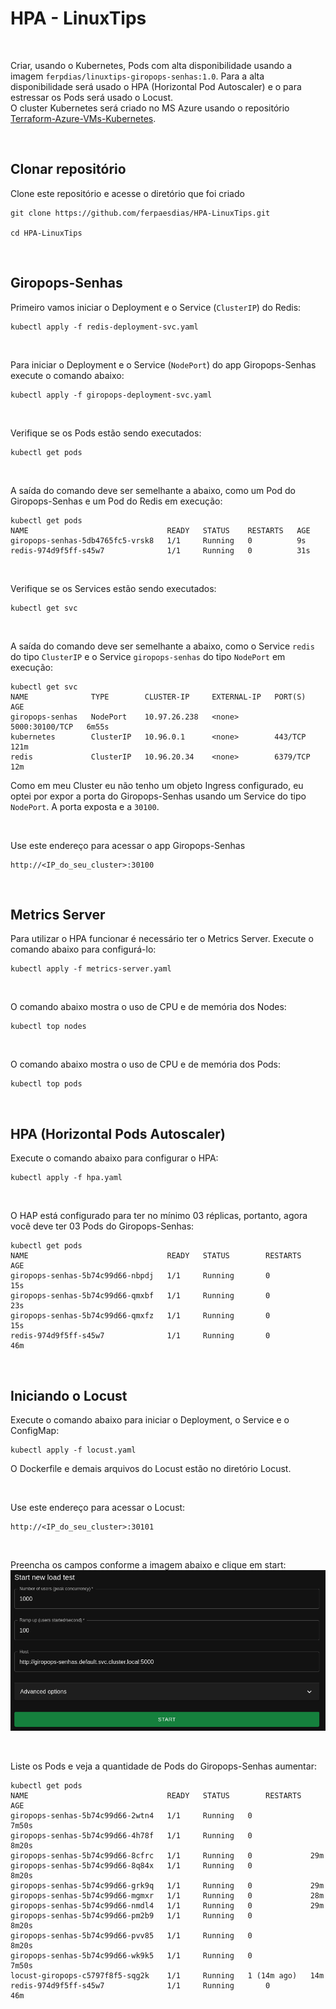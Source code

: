 # HPA - LinuxTips

<br>

Criar, usando o Kubernetes, Pods com alta disponibilidade usando a imagem `ferpdias/linuxtips-giropops-senhas:1.0`.
Para a alta disponibilidade será usado o HPA (Horizontal Pod Autoscaler) e o para estressar os Pods será usado o Locust.  
O cluster Kubernetes será criado no MS Azure usando o repositório [Terraform-Azure-VMs-Kubernetes](https://github.com/ferpaesdias/Terraform-Azure-VMs-Kubernetes).

<br>

## Clonar repositório

Clone este repositório e acesse o diretório que foi criado

```shell
git clone https://github.com/ferpaesdias/HPA-LinuxTips.git

cd HPA-LinuxTips
```

<br>

## Giropops-Senhas

Primeiro vamos iniciar o Deployment e o Service (`ClusterIP`) do Redis:

```shell
kubectl apply -f redis-deployment-svc.yaml
```

<br>


Para iniciar o Deployment e o Service (`NodePort`) do app Giropops-Senhas execute o comando abaixo:

```shell
kubectl apply -f giropops-deployment-svc.yaml
```

<br>

Verifique se os Pods estão sendo executados:

```shell
kubectl get pods
```

<br>

A saída do comando deve ser semelhante a abaixo, como um Pod do Giropops-Senhas e um Pod do Redis em execução:

```shell
kubectl get pods
NAME                               READY   STATUS    RESTARTS   AGE
giropops-senhas-5db4765fc5-vrsk8   1/1     Running   0          9s
redis-974d9f5ff-s45w7              1/1     Running   0          31s
```

<br>

Verifique se os Services estão sendo executados:

```shell
kubectl get svc
```

<br>

A saída do comando deve ser semelhante a abaixo, como o Service `redis` do tipo `ClusterIP` e o Service `giropops-senhas` do tipo `NodePort` em execução:

```shell
kubectl get svc
NAME              TYPE        CLUSTER-IP     EXTERNAL-IP   PORT(S)          AGE
giropops-senhas   NodePort    10.97.26.238   <none>        5000:30100/TCP   6m55s
kubernetes        ClusterIP   10.96.0.1      <none>        443/TCP          121m
redis             ClusterIP   10.96.20.34    <none>        6379/TCP         12m
```

Como em meu Cluster eu não tenho um objeto Ingress configurado, eu optei por expor a porta do Giropops-Senhas usando um Service do tipo `NodePort`. A porta exposta e a `30100`.
 
<br>

Use este endereço para acessar o app Giropops-Senhas

```shell
http://<IP_do_seu_cluster>:30100
```

<br>

##  Metrics Server

Para utilizar o HPA funcionar é necessário ter o Metrics Server. Execute o comando abaixo para configurá-lo:

```shell
kubectl apply -f metrics-server.yaml
```

<br>

O comando abaixo mostra o uso de CPU e de memória dos Nodes:

```shell
kubectl top nodes
```

<br>

O comando abaixo mostra o uso de CPU e de memória dos Pods:

```shell
kubectl top pods
```

<br>


## HPA (Horizontal Pods Autoscaler)

Execute o comando abaixo para configurar o HPA:

```shell
kubectl apply -f hpa.yaml
```

<br>

O HAP está configurado para ter no mínimo 03 réplicas, portanto, agora você deve ter 03 Pods do Giropops-Senhas:

```shell
kubectl get pods
NAME                               READY   STATUS        RESTARTS   AGE
giropops-senhas-5b74c99d66-nbpdj   1/1     Running       0          15s
giropops-senhas-5b74c99d66-qmxbf   1/1     Running       0          23s
giropops-senhas-5b74c99d66-qmxfz   1/1     Running       0          15s
redis-974d9f5ff-s45w7              1/1     Running       0          46m
```

<br>

## Iniciando o Locust

Execute o comando abaixo para iniciar o Deployment, o Service e o ConfigMap:

```shell
kubectl apply -f locust.yaml
```
 
O Dockerfile e demais arquivos do Locust estão no diretório Locust.

<br>


Use este endereço para acessar o Locust:

```shell
http://<IP_do_seu_cluster>:30101
```

<br>

Preencha os campos conforme a imagem abaixo e clique em start:
![Preenchimento do Locust](./Imagens/Locust01.png)


<br>

Liste os Pods e veja a quantidade de Pods do Giropops-Senhas aumentar:

```shell
kubectl get pods
NAME                               READY   STATUS        RESTARTS   AGE
giropops-senhas-5b74c99d66-2wtn4   1/1     Running   0             7m50s
giropops-senhas-5b74c99d66-4h78f   1/1     Running   0             8m20s
giropops-senhas-5b74c99d66-8cfrc   1/1     Running   0             29m
giropops-senhas-5b74c99d66-8q84x   1/1     Running   0             8m20s
giropops-senhas-5b74c99d66-grk9q   1/1     Running   0             29m
giropops-senhas-5b74c99d66-mgmxr   1/1     Running   0             28m
giropops-senhas-5b74c99d66-nmdl4   1/1     Running   0             29m
giropops-senhas-5b74c99d66-pm2b9   1/1     Running   0             8m20s
giropops-senhas-5b74c99d66-pvv85   1/1     Running   0             8m20s
giropops-senhas-5b74c99d66-wk9k5   1/1     Running   0             7m50s
locust-giropops-c5797f8f5-sqg2k    1/1     Running   1 (14m ago)   14m
redis-974d9f5ff-s45w7              1/1     Running       0          46m
```
